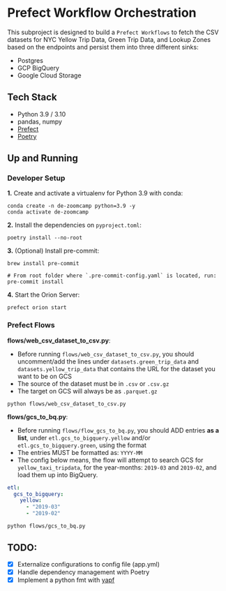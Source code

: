 # Prefect Workflow Orchestration

This subproject is designed to build a `Prefect Workflows` to fetch the CSV datasets for NYC Yellow Trip Data, Green Trip Data, and Lookup Zones based on the endpoints and persist them into three different sinks:
- Postgres
- GCP BigQuery
- Google Cloud Storage

## Tech Stack
- Python 3.9 / 3.10
- pandas, numpy
- [Prefect](https://www.prefect.io/opensource/)
- [Poetry](https://python-poetry.org/docs/)

## Up and Running

### Developer Setup

**1.** Create and activate a virtualenv for Python 3.9 with conda:
```shell
conda create -n de-zoomcamp python=3.9 -y
conda activate de-zoomcamp
```

**2.** Install the dependencies on `pyproject.toml`:
```shell
poetry install --no-root
```

**3.** (Optional) Install pre-commit:
```shell
brew install pre-commit

# From root folder where `.pre-commit-config.yaml` is located, run:
pre-commit install
```

**4.** Start the Orion Server:
```shell
prefect orion start
```

### Prefect Flows

**flows/web_csv_dataset_to_csv.py**:

- Before running `flows/web_csv_dataset_to_csv.py`, you should uncomment/add the lines under `datasets.green_trip_data`
  and `datasets.yellow_trip_data` that contains the URL for the dataset you want to be on GCS
- The source of the dataset must be in `.csv` or `.csv.gz`
- The target on GCS will always be as `.parquet.gz`

```shell
python flows/web_csv_dataset_to_csv.py
```

**flows/gcs_to_bq.py**:
- Before running `flows/flow_gcs_to_bq.py`, you should ADD entries **as a list**, under `etl.gcs_to_bigquery.yellow` and/or
  `etl.gcs_to_bigquery.green`, using the format
- The entries MUST be formatted as: `YYYY-MM`
- The config below means, the flow will attempt to search GCS for `yellow_taxi_tripdata`, for the year-months: `2019-03`
  and `2019-02`, and load them up into BigQuery.

```yaml
etl:
  gcs_to_bigquery:
    yellow:
      - "2019-03"
      - "2019-02"
```

```shell
python flows/gcs_to_bq.py
```

## TODO:
- [x] Externalize configurations to config file (app.yml)
- [x] Handle dependency management with Poetry
- [x] Implement a python fmt with [yapf](https://github.com/google/yapf)

